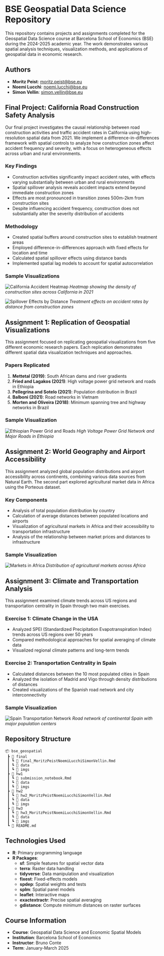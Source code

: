 # BSE Geospatial Data Science Repository

This repository contains projects and assignments completed for the Geospatial Data Science course at Barcelona School of Economics (BSE) during the 2024-2025 academic year. The work demonstrates various spatial analysis techniques, visualization methods, and applications of geospatial data in economic research.

## Authors

- **Moritz Peist**: [moritz.peist@bse.eu](mailto:moritz.peist@bse.eu)
- **Noemi Lucchi**: [noemi.lucchi@bse.eu](mailto:noemi.lucchi@bse.eu)
- **Simon Vellin**: [simon.vellin@bse.eu](mailto:simon.vellin@bse.eu)

## Final Project: California Road Construction Safety Analysis

Our final project investigates the causal relationship between road construction activities and traffic accident rates in California using high-resolution spatial data from 2021. We implement a difference-in-differences framework with spatial controls to analyze how construction zones affect accident frequency and severity, with a focus on heterogeneous effects across urban and rural environments.

### Key Findings

- Construction activities significantly impact accident rates, with effects varying substantially between urban and rural environments
- Spatial spillover analysis reveals accident impacts extend beyond immediate construction zones
- Effects are most pronounced in transition zones 500m-2km from construction sites
- Despite influencing accident frequency, construction does not substantially alter the severity distribution of accidents

### Methodology

- Created spatial buffers around construction sites to establish treatment areas
- Employed difference-in-differences approach with fixed effects for location and time
- Calculated spatial spillover effects using distance bands
- Implemented spatial lag models to account for spatial autocorrelation

### Sample Visualizations

![California Accident Heatmap](/final/imgs/ConstrutionHeatmap.png)
*Heatmap showing the density of construction sites across California in 2021*

![Spillover Effects by Distance](/final/imgs/TEConstruction.png)
*Treatment effects on accident rates by distance from construction zones*

## Assignment 1: Replication of Geospatial Visualizations

This assignment focused on replicating geospatial visualizations from five different economic research papers. Each replication demonstrates different spatial data visualization techniques and approaches.

### Papers Replicated

1. **Mettetal (2019)**: South African dams and river gradients
2. **Fried and Lagakos (2021)**: High voltage power grid network and roads in Ethiopia
3. **Pellegrina and Sotelo (2021)**: Population distribution in Brazil
4. **Balboni (2021)**: Road networks in Vietnam
5. **Morten and Oliveira (2018)**: Minimum spanning tree and highway networks in Brazil

### Sample Visualization

![Ethiopian Power Grid and Roads](/hw1/imgs/grid.png)
*High Voltage Power Grid Network and Major Roads in Ethiopia*

## Assignment 2: World Geography and Airport Accessibility

This assignment analyzed global population distributions and airport accessibility across continents, combining various data sources from Natural Earth. The second part explored agricultural market data in Africa using the Porteous dataset.

### Key Components

- Analysis of total population distribution by country
- Calculation of average distances between populated locations and airports
- Visualization of agricultural markets in Africa and their accessibility to transportation infrastructure
- Analysis of the relationship between market prices and distances to infrastructure

### Sample Visualization

![Markets in Africa](/hw2/imgs/markets.png)
*Distribution of agricultural markets across Africa*

## Assignment 3: Climate and Transportation Analysis

This assignment examined climate trends across US regions and transportation centrality in Spain through two main exercises.

### Exercise 1: Climate Change in the USA

- Analyzed SPEI (Standardized Precipitation Evapotranspiration Index) trends across US regions over 50 years
- Compared methodological approaches for spatial averaging of climate data
- Visualized regional climate patterns and long-term trends

### Exercise 2: Transportation Centrality in Spain

- Calculated distances between the 10 most populated cities in Spain
- Analyzed the isolation of Madrid and Vigo through density distributions of distances
- Created visualizations of the Spanish road network and city interconnectivity

### Sample Visualization

![Spain Transportation Network](/hw3/imgs/spain_roads.png)
*Road network of continental Spain with major population centers*

## Repository Structure

```
📦 bse_geospatial
 ┣ 📂 final
 ┃ ┗ 📜 final_MoritzPeistNoemiLucchiSimonVellin.Rmd
 ┃ ┗ 📂 data
 ┃ ┗ 📂 imgs
 ┣ 📂 hw1
 ┃ ┗ 📜 submission_notebook.Rmd
 ┃ ┗ 📂 data
 ┃ ┗ 📂 imgs
 ┣ 📂 hw2
 ┃ ┗ 📜 hw2_MoritzPeistNoemiLucchiSimonVellin.Rmd
 ┃ ┗ 📂 data
 ┃ ┗ 📂 imgs
 ┣ 📂 hw3
 ┃ ┗ 📜 hw3_MoritzPeistNoemiLucchiSimonVellin.Rmd
 ┃ ┗ 📂 data
 ┃ ┗ 📂 imgs
 ┗ 📜 README.md
```

## Technologies Used

- **R**: Primary programming language
- **R Packages**:
  - **sf**: Simple features for spatial vector data
  - **terra**: Raster data handling
  - **tidyverse**: Data manipulation and visualization
  - **fixest**: Fixed-effects models
  - **spdep**: Spatial weights and tests
  - **splm**: Spatial panel models
  - **leaflet**: Interactive maps
  - **exactextractr**: Precise spatial averaging
  - **gdistance**: Compute minimum distances on raster surfaces
  
## Course Information

- **Course**: Geospatial Data Science and Economic Spatial Models
- **Institution**: Barcelona School of Economics
- **Instructor**: Bruno Conte
- **Term**: January-March 2025
